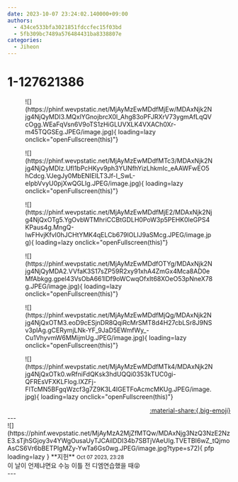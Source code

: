 ```yaml
---
date: 2023-10-07 23:24:02.140000+09:00
authors:
  - 434ce533bfa3021851fdccfec15f03bd
  - 5fb309bc7489a576484431ba8338807e
categories:
  - Jiheon
---
```


# 1-127621386

<div class="post-container" markdown="1">
<div class="content-container md-sidebar__scrollwrap" markdown="1">


<figure markdown="1">
![](https://phinf.wevpstatic.net/MjAyMzEwMDdfMjEw/MDAxNjk2Njg4NjQyMDI3.MQxlYGnojbrcX0l_Ahg83oPFJRXrV73ygmAfLqQVcOgg.WEaFqVsn6V9oTS1zHiGLUVXLK4VXACh0Xr-m45TQGSEg.JPEG/image.jpg){ loading=lazy onclick="openFullscreen(this)"}
</figure>

<figure markdown="1">
![](https://phinf.wevpstatic.net/MjAyMzEwMDdfMTc3/MDAxNjk2Njg4NjQyMDIz.Ufl1bPcHKyv9ph3YUNfhYizLhkmIc_eAAWFwEO5hCdcg.VJegJy0MbENIEILT3Jf-I_SwL-eIpbVvyU0pjXwQGLIg.JPEG/image.jpg){ loading=lazy onclick="openFullscreen(this)"}
</figure>

<figure markdown="1">
![](https://phinf.wevpstatic.net/MjAyMzEwMDdfMjE2/MDAxNjk2Njg4NjQxOTg5.YgOvbWTMhriCCBtGDLH0PoW3p5PEHK0leGPS4KPaus4g.MngQ-lwFHvjKfvI0hJCHtYMK4qELCb679lOLIJ9aSMcg.JPEG/image.jpg){ loading=lazy onclick="openFullscreen(this)"}
</figure>

<figure markdown="1">
![](https://phinf.wevpstatic.net/MjAyMzEwMDdfOTYg/MDAxNjk2Njg4NjQyMDA2.VVfaK3S17sZP59R2xy91xhA4ZmGx4Mca8AD0eMfAbkgg.gpel43VsObA661lDf9oWCwqOfxIt68XOeO53pNneX78g.JPEG/image.jpg){ loading=lazy onclick="openFullscreen(this)"}
</figure>

<figure markdown="1">
![](https://phinf.wevpstatic.net/MjAyMzEwMDdfMjQg/MDAxNjk2Njg4NjQxOTM3.eoD9cESjnDR8QqiRcMrSMT8d4H27cbLSr8J9NSv3plAg.gCERymjLNk-YF_9JaD5EWmfWy_-Cu1VhyvmW6MMijmUg.JPEG/image.jpg){ loading=lazy onclick="openFullscreen(this)"}
</figure>

<figure markdown="1">
![](https://phinf.wevpstatic.net/MjAyMzEwMDdfMTk4/MDAxNjk2Njg4NjQxOTk0.wRfniFdQKsk3hdUQQi0353kTUC0gi-QFREsVFXKLFlog.lXZFj-FlTcMN5BFgqWzcf3g7Z9K3L4IGETFoAcmcMKUg.JPEG/image.jpg){ loading=lazy onclick="openFullscreen(this)"}
</figure>


</div>
</div>

<div style="text-align: right;" markdown="1">
<a href="https://weverse.io/fromis9/fanpost/1-127621386" style="text-align: right;">:material-share:{.big-emoji}</a>
</div>
---

<div class="comments-container md-sidebar__scrollwrap" markdown="1">
<div class="comment" markdown="1">
<div class='id-container' markdown="1">
![](https://phinf.wevpstatic.net/MjAyMzA2MjZfMTQw/MDAxNjg3NzQ3NzE2NzE3.sTjhSGjoy3v4YWgOusaUyTJCAiIDDI34b7SBTjVAeUIg.TVETBI6wZ_tQjmoAsCS6Vr6bBETPlgMZy-YwTa6Gs0wg.JPEG/image.jpg?type=s72){ pfp loading=lazy }
**<span class="artist">지헌</span>** <small>Oct 07 2023, 23:28</small><br>
</div>
<div class='comment-body' markdown="1">
이 날이 언제냐면요 수능 이틀 전 디엠연습했을 때😝
</div>
</div>
</div>
---
